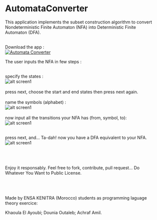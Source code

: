 # AutomataConverter

This application implements the subset construction algorithm to convert Nondeterministic Finite Automaton (NFA) into Deterministic Finite Automaton (DFA).
<br />
<br />

Download the app : <br/> 
<a href="https://play.google.com/store/apps/details?id=com.neogineer.automataconverter"><img src="http://img11.hostingpics.net/thumbs/mini_500367GetitonGoogleplaysvg.png" alt="Automata Converter" /></a>

The user inputs the NFA in few steps :
<br />
<br />

specify the states : <br />
![alt screen1](http://img11.hostingpics.net/pics/841560201702280122091.png)
<br /><br />
press next, choose the start and end states then press next again.
<br /><br />
name the symbols (alphabet) :<br />
![alt screen1](http://img11.hostingpics.net/pics/98170420170228012304.png)
<br /><br />
now input all the transitions your NFA has (from, symbol, to):<br />
![alt screen1](http://img11.hostingpics.net/pics/19084520170228012351.png)
<br /><br />

press next, and... Ta-dah! now you have a DFA equivalent to your NFA.<br />
![alt screen1](http://img11.hostingpics.net/pics/37274920170228012403.png)

<br /><br /><br />
Enjoy it responsably.
Feel free to fork, contribute, pull request...
Do Whatever You Want to Public License.

<br /><br /><br />
Made by ENSA KENITRA (Morocco) students as programming laguage theory exercice:

Khaoula El Ayoubi;
Dounia Outaleb;
Achraf Amil.
